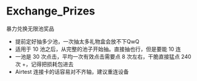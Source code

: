 # Exchange_Prizes

暴力兑换无限池奖品

* 提前定好抽多少池，一次抽太多礼物盒会放不下QwQ
* 适用于 10 池之后，从完整的池子开始抽。直接抽也行，但是要能 10 连
* 一池是 30 次点击，平均一次有效点击需要点 8 次左右，干脆直接猛点 240 次 +，记得把损耗包进去
* Airtest 连接卡的话容易对不齐轴，建议重连设备
